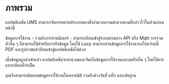 # ภาพรวม

แอปพลิเคชัน UMS สามารถจัดการหลายประเภทของสิ่งอำนวยความสะดวกตามที่กล่าวไว้ในส่วนก่อนหน้านี้

ข้อมูลการใช้งาน - รวมถึงการอ่านมิเตอร์ - สามารถป้อนเข้าสู่ระบบผ่านทาง API หรือ Mqtt การรวมตัวอื่น ๆ ก็สามารถใช้สำหรับการรับข้อมูล โดยใช้ Lucy สามารถอ่านข้อมูลการใช้งานจากใบแจ้งหนี้ PDF และรูปภาพแล้วป้อนเข้าสู่แอปพลิเคชันได้ด้วย

เมื่อข้อมูลถูกนำเข้าแล้ว แอปพลิเคชันจะคำนวณและจัดเก็บข้อมูลการใช้งานและเมตริกอื่น ๆ โดยใช้การแทรกซ้อนที่จำเป็น

คุณจึงสามารถติดตามข้อมูลการใช้งานในหลายมิติ รวมถึงช่วงวันที่ แท็ก และเส้นฐาน